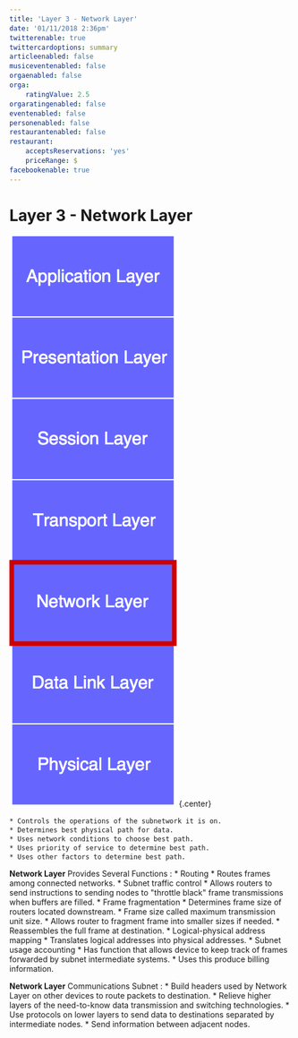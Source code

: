 ```yaml
---
title: 'Layer 3 - Network Layer'
date: '01/11/2018 2:36pm'
twitterenable: true
twittercardoptions: summary
articleenabled: false
musiceventenabled: false
orgaenabled: false
orga:
    ratingValue: 2.5
orgaratingenabled: false
eventenabled: false
personenabled: false
restaurantenabled: false
restaurant:
    acceptsReservations: 'yes'
    priceRange: $
facebookenable: true
---
```


# <a href="/network/foundations-of-networking-networking-basics/3-osi-model" class="nav-button transform"><span></span></a>Layer 3 - Network Layer

![](layer-3-osi.png?cropResize=500,500)   {.center}

```
* Controls the operations of the subnetwork it is on.
* Determines best physical path for data.
* Uses network conditions to choose best path.
* Uses priority of service to determine best path.
* Uses other factors to determine best path.
```

**Network Layer** Provides Several Functions :
	* Routing
		* Routes frames among connected networks.
	* Subnet traffic control
		* Allows routers to send instructions to sending nodes to "throttle black" frame transmissions when buffers are filled.
	* Frame fragmentation
		* Determines frame size of routers located downstream.
		* Frame size called maximum transmission unit size.
		* Allows router to fragment frame into smaller sizes if needed.
		* Reassembles the full frame at destination.
	* Logical-physical address mapping
		* Translates logical addresses into physical addresses.
	* Subnet usage accounting
		* Has function that allows device to keep track of frames forwarded by subnet intermediate systems.
		* Uses this produce billing information.
		
**Network Layer** Communications Subnet :
	* Build headers used by Network Layer on other devices to route packets to destination.
	* Relieve higher layers of the need-to-know data transmission and switching technologies.
	* Use protocols on lower layers to send data to destinations separated by intermediate nodes.
	* Send information between adjacent nodes.
